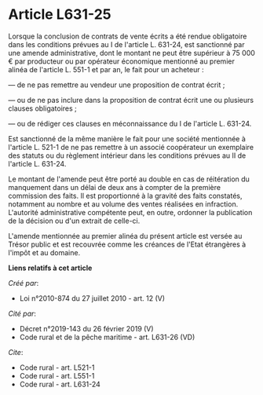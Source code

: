 # Article L631-25

Lorsque la conclusion de contrats de vente écrits a été rendue obligatoire dans les conditions prévues au I de l'article L.
631-24, est sanctionné par une amende administrative, dont le montant ne peut être supérieur à 75 000 € par producteur ou par
opérateur économique mentionné au premier alinéa de l'article L. 551-1 et par an, le fait pour un acheteur : 

― de ne pas remettre au vendeur une proposition de contrat écrit ; 

― ou de ne pas inclure dans la proposition de contrat écrit une ou plusieurs clauses obligatoires ; 

― ou de rédiger ces clauses en méconnaissance du I de l'article L. 631-24. 

Est sanctionné de la même manière le fait pour une société mentionnée à l'article L. 521-1 de ne pas remettre à un associé
coopérateur un exemplaire des statuts ou du règlement intérieur dans les conditions prévues au II de l'article L. 631-24. 

Le montant de l'amende peut être porté au double en cas de réitération du manquement dans un délai de deux ans à compter de
la première commission des faits. Il est proportionné à la gravité des faits constatés, notamment au nombre et au volume des
ventes réalisées en infraction. L'autorité administrative compétente peut, en outre, ordonner la publication de la décision
ou d'un extrait de celle-ci.

L'amende mentionnée au premier alinéa du présent article est versée au Trésor public et est recouvrée comme les créances de
l'Etat étrangères à l'impôt et au domaine.

**Liens relatifs à cet article**

_Créé par_:

  - Loi n°2010-874 du 27 juillet 2010 - art. 12 (V)

_Cité par_:

  - Décret n°2019-143 du 26 février 2019 (V)
  - Code rural et de la pêche maritime - art. L631-26 (VD)

_Cite_:

  - Code rural - art. L521-1
  - Code rural - art. L551-1
  - Code rural - art. L631-24
